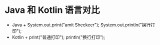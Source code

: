 # Java 和 Kotlin 语言对比

+ Java +
System.out.print("amit Sheckeer");
System.out.println("换行打印");
+ Kotlin +
print("普通打印");
println("换行打印");